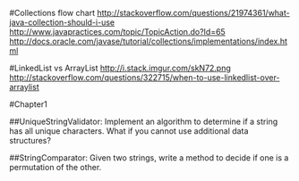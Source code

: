 #Collections flow chart
http://stackoverflow.com/questions/21974361/what-java-collection-should-i-use
http://www.javapractices.com/topic/TopicAction.do?Id=65
http://docs.oracle.com/javase/tutorial/collections/implementations/index.html

#LinkedList vs ArrayList
http://i.stack.imgur.com/skN72.png
http://stackoverflow.com/questions/322715/when-to-use-linkedlist-over-arraylist

#Chapter1

##UniqueStringValidator:
Implement an algorithm to determine if a string has all unique characters. What if you cannot use additional data structures?

##StringComparator:
Given two strings, write a method to decide if one is a permutation of the other.

